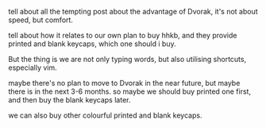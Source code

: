 tell about all the tempting post about the advantage of Dvorak, it's not about speed, but comfort.

tell about how it relates to our own plan to buy hhkb, and they provide printed and blank keycaps, which one should i buy.

But the thing is we are not only typing words, but also utilising shortcuts, especially vim.

maybe there's no plan to move to Dvorak in the near future, but maybe there is in the next 3-6 months. so maybe we should buy printed one first, and then buy the blank keycaps later.

we can also buy other colourful printed and blank keycaps.

